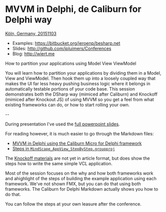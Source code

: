 # MVVM in Delphi, de Caliburn for Delphi way

[Köln, Germany, 20151103](http://web.archive.org/web/20151101154136/http://entwickler-konferenz.de/2015/de/sessions/how-partition-your-applications-using-model-view-viewmodel)

- Examples: <https://bitbucket.org/jeroenp/besharp.net>
- Slides: <http://github.com/jpluimers/Conferences>
- Blog: <http://wiert.me>

How to partition your applications using Model View ViewModel

You will learn how to partition your applications by dividing them in a Model, View and ViewModel. Then hook them up into a loosely coupled way that makes the UI far less heavy pushing business logic where it belongs in automatically testable portions of your code base. This session demonstrates both the DSharp way (mimiced after Caliburn) and Knockoff (mimiced after Knockout JS) of using MVVM so you get a feel from what existing frameworks can do, or how to start rolling your own.

--

During presentation I've used the [full powerpoint slides](01-Intro-MVVM-DSharp-Caliburn/An-introduction-to-MVVM-in-Delphi.pptx).

For reading however, it is much easier to go through the Markdown files:

- [MVVM in Delphi using the Caliburn Micro for Delphi framework](01-Intro-MVVM-DSharp-Caliburn/MVVM-in-Delphi-using-the-Caliburn-Micro-for-Delphi-framework.md)
- [Steps in `MindScape_AppView_StepByStep.groupproj`](02-DSharp-MindScape-AppView-StepByStep/DSharp_MindScape_AppView_StepByStep.groupproj)

The [Knockoff materials](KnockOff-Session) are not yet in article format, but does show the steps how to write the same simple VCL application.

Most of the session focuses on the why and how both frameworks work and ahighlight of the steps of building the example application using each framework. We've not shown FMX, but you can do that using both frameworks. The Caliburn for Delphi Markdown actually shows you how to do that.

You can follow the steps at your own leasure after the conference.
